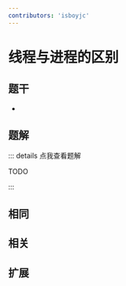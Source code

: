 ```yaml
---
contributors: 'isboyjc'
---
```


# 线程与进程的区别

## 题干

- 



## 题解

::: details 点我查看题解

  TODO

:::



## 相同


## 相关


## 扩展

